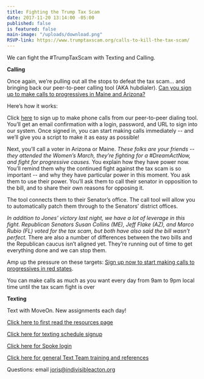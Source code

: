 ```yaml
---
title: Fighting the Trump Tax Scam
date: 2017-11-20 13:14:00 -05:00
published: false
is featured: false
main-image: "/uploads/download.png"
RSVP-link: https://www.trumptaxscam.org/calls-to-kill-the-tax-scam/
---
```


We can fight the #TrumpTaxScam with Texting and Calling.

**Calling**

Once again, we’re pulling out all the stops to defeat the tax scam… and bringing back our peer-to-peer calling tool (AKA hubdialer). [Can you sign up to make calls to progressives in Maine and Arizona? ](https://www.trumptaxscam.org/calls-to-kill-the-tax-scam/)

Here’s how it works:

Click [here](https://www.trumptaxscam.org/calls-to-kill-the-tax-scam/) to sign up to make phone calls from our peer-to-peer dialing tool. You’ll get an email confirmation with a login, password, and URL to sign into our system. Once signed in, you can start making calls immediately -- and we’ll give you a script to make it as easy as possible!

Next, you’ll call a voter in Arizona or Maine. *These folks are your friends -- they attended the Women’s March, they’re fighting for a #DreamActNow, and fight for progressive causes.*
You explain how they have power now. You’ll remind them why the continued fight against the tax scam is so important -- and why they have particular power in this moment.
You ask them to use their power. You’ll ask them to call their senator in opposition to the bill, and to share their own reasons for opposing it.

The tool connects them to their Senator’s office. The call tool will allow you to automatically patch them through to the Senators’ district offices.

*In addition to Jones’ victory last night, we have a lot of leverage in this fight. Republican Senators Susan Collins (ME), Jeff Flake (AZ), and Marco Rubio (FL) voted for the tax scam, but both have also said the bill wasn’t perfect.* There are also a number of differences between the two bills and the Republican caucus isn’t aligned yet. They’re running out of time to get everything done and we can stop them.

Amp up the pressure on these targets: [Sign up now to start making calls to progressives in red states](https://www.trumptaxscam.org/calls-to-kill-the-tax-scam/). 

You can make calls as much as you want every day from 9am to 9pm local time until the tax scam fight is over

**Texting**

Text with MoveOn. New assignments each day!

[Click here to first read the resources page](https://docs.google.com/document/d/1HvJGYn7v-8u064zN5ex_XvqW3ubG-CkoAbzhmN0Qmbs/edit?usp=sharing
)

[Click here for texting schedule signup](https://act.moveon.org/survey/mo-text-team-schedule/)

[Click here for Spoke login](http://mvn.to/SpokeLogin) 

[Click here for general Text Team training and references](https://front.moveon.org/join-moveon-text-team/)

Questions: email joris@indivisibleacton.org
